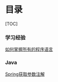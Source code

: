 # 目录
[TOC]

### <span id="learn">学习经验</span>  
[如何掌握所有的程序语言](2018/spring-get-data.md)
### <span id="java">Java</span>  
[Spring获取参数注解](2018/spring-get-data.md)  


